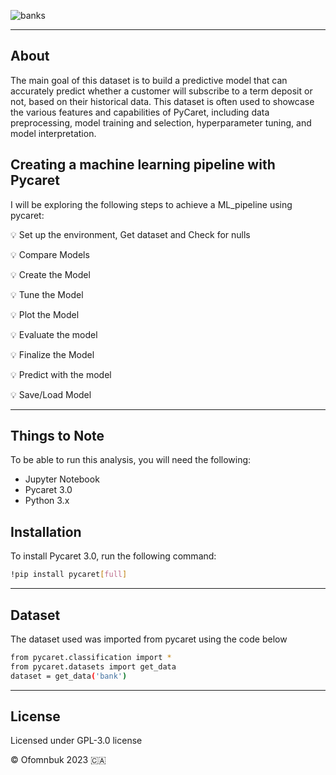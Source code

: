 ![banks](https://user-images.githubusercontent.com/122539866/232967760-98fa0fc5-f832-4d6a-b0c4-95731bcfacf6.jpg)

----
## About

The main goal of this dataset is to build a predictive model that can accurately predict whether a customer will subscribe to a term deposit or not, based on their historical data. This dataset is often used to showcase the various features and capabilities of PyCaret, including data preprocessing, model training and selection, hyperparameter tuning, and model interpretation.


## Creating a machine learning pipeline with Pycaret
I will be exploring the following steps to achieve a ML_pipeline using pycaret:

💡 Set up the environment, Get dataset and Check for nulls

💡 Compare Models

💡 Create the Model

💡 Tune the Model

💡 Plot the Model

💡 Evaluate the model

💡 Finalize the Model

💡 Predict with the model

💡 Save/Load Model



-----

## Things to Note
To be able to run this analysis, you will need the following:

- Jupyter Notebook
- Pycaret 3.0
- Python 3.x


## Installation
To install Pycaret 3.0, run the following command:

```bash python
!pip install pycaret[full]
```
-------

## Dataset
The dataset used was imported from pycaret using the code below

```bash python
from pycaret.classification import *
from pycaret.datasets import get_data
dataset = get_data('bank')
```
------

 ## License 
 Licensed under GPL-3.0 license


© Ofomnbuk 2023 🇨🇦



